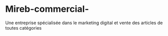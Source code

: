 # Mireb-commercial-
Une entreprise spécialisée dans le marketing digital et vente des articles de toutes catégories 
